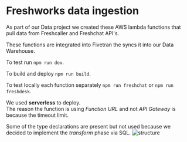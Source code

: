 # Freshworks data ingestion

As part of our Data project we created these AWS lambda functions that pull data from Freshcaller and Freshchat API's.

These functions are integrated into Fivetran the syncs it into our Data Warehouse.

To test run `npm run dev`.

To build and deploy `npm run build`.

To test locally each function separately `npm run freshchat` or `npm run freshdesk`.

We used **serverless** to deploy.  
The reason the function is using _Function URL_ and not _API Gateway_ is because the timeout limit.

Some of the type declarations are present but not used because we decided to implement the _transform_ phase via SQL.
![structure](https://user-images.githubusercontent.com/6177147/167792943-a4b11af1-b348-4b41-8e37-6871f114bcdb.svg)
